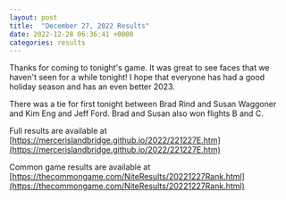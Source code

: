 ```yaml
---
layout: post
title:  "December 27, 2022 Results"
date: 2022-12-28 06:36:41 +0000
categories: results
---
```

Thanks for coming to tonight's game. It was great to see faces that we haven't seen for a while tonight! I hope that everyone has had a good holiday season and has an even better 2023.

There was a tie for first tonight between Brad Rind and Susan Waggoner and Kim Eng and Jeff Ford. Brad and Susan also won flights B and C.

Full results are available at [https://mercerislandbridge.github.io/2022/221227E.htm](https://mercerislandbridge.github.io/2022/221227E.htm)

Common game results are available at [https://thecommongame.com/NiteResults/20221227Rank.html](https://thecommongame.com/NiteResults/20221227Rank.html)
